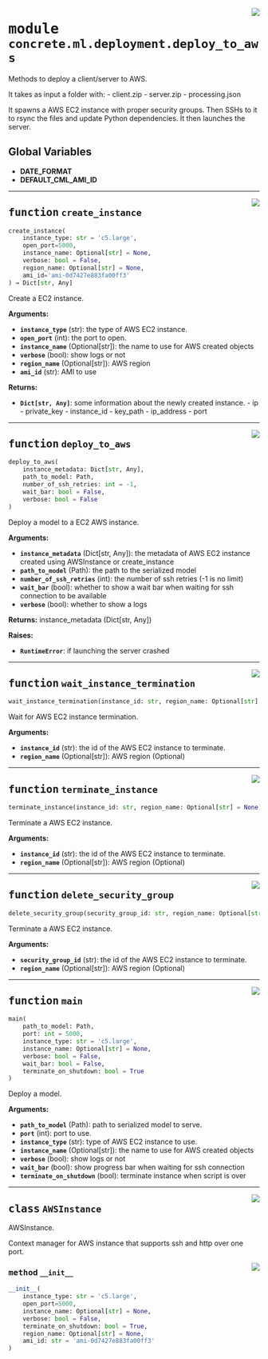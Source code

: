 <!-- markdownlint-disable -->

<a href="../../../src/concrete/ml/deployment/deploy_to_aws.py#L0"><img align="right" style="float:right;" src="https://img.shields.io/badge/-source-cccccc?style=flat-square"></a>

# <kbd>module</kbd> `concrete.ml.deployment.deploy_to_aws`

Methods to deploy a client/server to AWS.

It takes as input a folder with:
\- client.zip
\- server.zip
\- processing.json

It spawns a AWS EC2 instance with proper security groups. Then SSHs to it to rsync the files and update Python dependencies. It then launches the server.

## **Global Variables**

- **DATE_FORMAT**
- **DEFAULT_CML_AMI_ID**

______________________________________________________________________

<a href="../../../src/concrete/ml/deployment/deploy_to_aws.py#L96"><img align="right" style="float:right;" src="https://img.shields.io/badge/-source-cccccc?style=flat-square"></a>

## <kbd>function</kbd> `create_instance`

```python
create_instance(
    instance_type: str = 'c5.large',
    open_port=5000,
    instance_name: Optional[str] = None,
    verbose: bool = False,
    region_name: Optional[str] = None,
    ami_id='ami-0d7427e883fa00ff3'
) → Dict[str, Any]
```

Create a EC2 instance.

**Arguments:**

- <b>`instance_type`</b> (str):  the type of AWS EC2 instance.
- <b>`open_port`</b> (int):  the port to open.
- <b>`instance_name`</b> (Optional\[str\]):  the name to use for AWS created objects
- <b>`verbose`</b> (bool):  show logs or not
- <b>`region_name`</b> (Optional\[str\]):  AWS region
- <b>`ami_id`</b> (str):  AMI to use

**Returns:**

- <b>`Dict[str, Any]`</b>:  some information about the newly created instance.
  \- ip
  \- private_key
  \- instance_id
  \- key_path
  \- ip_address
  \- port

______________________________________________________________________

<a href="../../../src/concrete/ml/deployment/deploy_to_aws.py#L248"><img align="right" style="float:right;" src="https://img.shields.io/badge/-source-cccccc?style=flat-square"></a>

## <kbd>function</kbd> `deploy_to_aws`

```python
deploy_to_aws(
    instance_metadata: Dict[str, Any],
    path_to_model: Path,
    number_of_ssh_retries: int = -1,
    wait_bar: bool = False,
    verbose: bool = False
)
```

Deploy a model to a EC2 AWS instance.

**Arguments:**

- <b>`instance_metadata`</b> (Dict\[str, Any\]):  the metadata of AWS EC2 instance  created using AWSInstance or create_instance
- <b>`path_to_model`</b> (Path):  the path to the serialized model
- <b>`number_of_ssh_retries`</b> (int):  the number of ssh retries (-1 is no limit)
- <b>`wait_bar`</b> (bool):  whether to show a wait bar when waiting for ssh connection to be available
- <b>`verbose`</b> (bool):  whether to show a logs

**Returns:**
instance_metadata (Dict\[str, Any\])

**Raises:**

- <b>`RuntimeError`</b>:  if launching the server crashed

______________________________________________________________________

<a href="../../../src/concrete/ml/deployment/deploy_to_aws.py#L415"><img align="right" style="float:right;" src="https://img.shields.io/badge/-source-cccccc?style=flat-square"></a>

## <kbd>function</kbd> `wait_instance_termination`

```python
wait_instance_termination(instance_id: str, region_name: Optional[str] = None)
```

Wait for AWS EC2 instance termination.

**Arguments:**

- <b>`instance_id`</b> (str):  the id of the AWS EC2 instance to terminate.
- <b>`region_name`</b> (Optional\[str\]):  AWS region (Optional)

______________________________________________________________________

<a href="../../../src/concrete/ml/deployment/deploy_to_aws.py#L427"><img align="right" style="float:right;" src="https://img.shields.io/badge/-source-cccccc?style=flat-square"></a>

## <kbd>function</kbd> `terminate_instance`

```python
terminate_instance(instance_id: str, region_name: Optional[str] = None)
```

Terminate a AWS EC2 instance.

**Arguments:**

- <b>`instance_id`</b> (str):  the id of the AWS EC2 instance to terminate.
- <b>`region_name`</b> (Optional\[str\]):  AWS region (Optional)

______________________________________________________________________

<a href="../../../src/concrete/ml/deployment/deploy_to_aws.py#L438"><img align="right" style="float:right;" src="https://img.shields.io/badge/-source-cccccc?style=flat-square"></a>

## <kbd>function</kbd> `delete_security_group`

```python
delete_security_group(security_group_id: str, region_name: Optional[str] = None)
```

Terminate a AWS EC2 instance.

**Arguments:**

- <b>`security_group_id`</b> (str):  the id of the AWS EC2 instance to terminate.
- <b>`region_name`</b> (Optional\[str\]):  AWS region (Optional)

______________________________________________________________________

<a href="../../../src/concrete/ml/deployment/deploy_to_aws.py#L449"><img align="right" style="float:right;" src="https://img.shields.io/badge/-source-cccccc?style=flat-square"></a>

## <kbd>function</kbd> `main`

```python
main(
    path_to_model: Path,
    port: int = 5000,
    instance_type: str = 'c5.large',
    instance_name: Optional[str] = None,
    verbose: bool = False,
    wait_bar: bool = False,
    terminate_on_shutdown: bool = True
)
```

Deploy a model.

**Arguments:**

- <b>`path_to_model`</b> (Path):  path to serialized model to serve.
- <b>`port`</b> (int):  port to use.
- <b>`instance_type`</b> (str):  type of AWS EC2 instance to use.
- <b>`instance_name`</b> (Optional\[str\]):  the name to use for AWS created objects
- <b>`verbose`</b> (bool):  show logs or not
- <b>`wait_bar`</b> (bool):  show progress bar when waiting for ssh connection
- <b>`terminate_on_shutdown`</b> (bool):  terminate instance when script is over

______________________________________________________________________

<a href="../../../src/concrete/ml/deployment/deploy_to_aws.py#L32"><img align="right" style="float:right;" src="https://img.shields.io/badge/-source-cccccc?style=flat-square"></a>

## <kbd>class</kbd> `AWSInstance`

AWSInstance.

Context manager for AWS instance that supports ssh and http over one port.

<a href="../../../src/concrete/ml/deployment/deploy_to_aws.py#L40"><img align="right" style="float:right;" src="https://img.shields.io/badge/-source-cccccc?style=flat-square"></a>

### <kbd>method</kbd> `__init__`

```python
__init__(
    instance_type: str = 'c5.large',
    open_port=5000,
    instance_name: Optional[str] = None,
    verbose: bool = False,
    terminate_on_shutdown: bool = True,
    region_name: Optional[str] = None,
    ami_id: str = 'ami-0d7427e883fa00ff3'
)
```
